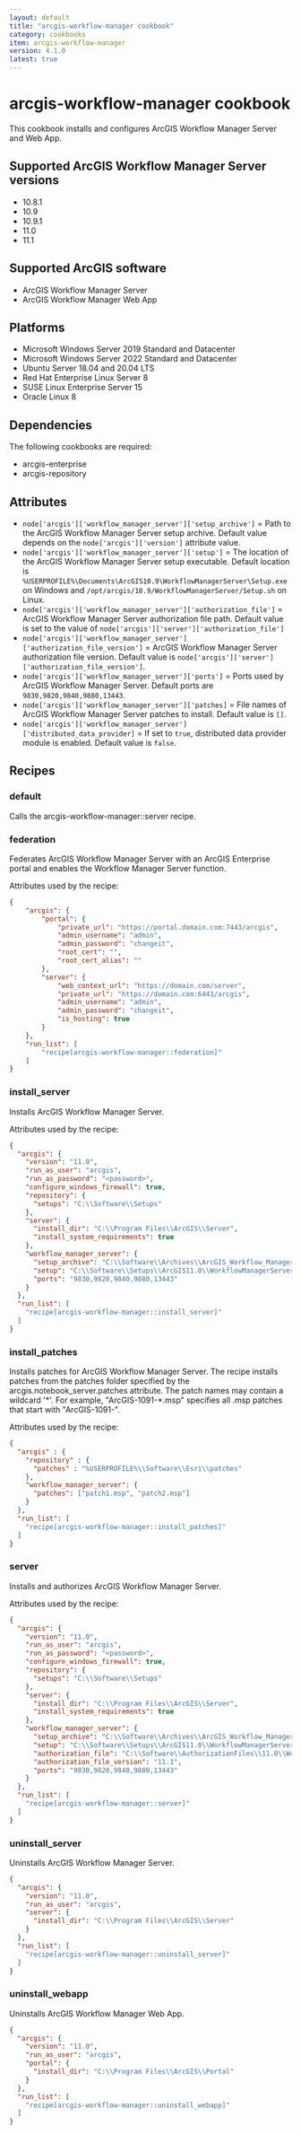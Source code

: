 ```yaml
---
layout: default
title: "arcgis-workflow-manager cookbook"
category: cookbooks
item: arcgis-workflow-manager
version: 4.1.0
latest: true
---
```


# arcgis-workflow-manager cookbook

This cookbook installs and configures ArcGIS Workflow Manager Server and Web App.

## Supported ArcGIS Workflow Manager Server versions

* 10.8.1
* 10.9
* 10.9.1
* 11.0
* 11.1

## Supported ArcGIS software

* ArcGIS Workflow Manager Server
* ArcGIS Workflow Manager Web App

## Platforms

* Microsoft Windows Server 2019 Standard and Datacenter
* Microsoft Windows Server 2022 Standard and Datacenter
* Ubuntu Server 18.04 and 20.04 LTS
* Red Hat Enterprise Linux Server 8
* SUSE Linux Enterprise Server 15
* Oracle Linux 8

## Dependencies

The following cookbooks are required:

* arcgis-enterprise
* arcgis-repository

## Attributes

* `node['arcgis']['workflow_manager_server']['setup_archive']` = Path to the ArcGIS Workflow Manager Server setup archive. Default value depends on the `node['arcgis']['version']` attribute value.
* `node['arcgis']['workflow_manager_server']['setup']` = The location of the ArcGIS Workflow Manager Server setup executable. Default location is `%USERPROFILE%\Documents\ArcGIS10.9\WorkflowManagerServer\Setup.exe` on Windows and `/opt/arcgis/10.9/WorkflowManagerServer/Setup.sh` on Linux.
* `node['arcgis']['workflow_manager_server']['authorization_file']` = ArcGIS Workflow Manager Server authorization file path. Default value is set to the value of `node['arcgis']['server']['authorization_file']`
* `node['arcgis']['workflow_manager_server']['authorization_file_version']` = ArcGIS Workflow Manager Server authorization file version. Default value is `node['arcgis']['server']['authorization_file_version']`.
* `node['arcgis']['workflow_manager_server']['ports']` = Ports used by ArcGIS Workflow Manager Server. Default ports are `9830,9820,9840,9880,13443`.
* `node['arcgis']['workflow_manager_server']['patches]` = File names of ArcGIS Workflow Manager Server patches to install. Default value is `[]`.
* `node['arcgis']['workflow_manager_server']['distributed_data_provider]` = If set to `true`, distributed data provider module is enabled. Default value is `false`.

## Recipes

### default

Calls the arcgis-workflow-manager::server recipe.

### federation

Federates ArcGIS Workflow Manager Server with an ArcGIS Enterprise portal and enables the Workflow Manager Server function.

Attributes used by the recipe:

```JSON
{
    "arcgis": {
        "portal": {
            "private_url": "https://portal.domain.com:7443/arcgis",
            "admin_username": "admin",
            "admin_password": "changeit",
            "root_cert": "",
            "root_cert_alias": ""
        },
        "server": {
            "web_context_url": "https://domain.com/server",
            "private_url": "https://domain.com:6443/arcgis",
            "admin_username": "admin",
            "admin_password": "changeit",
            "is_hosting": true
        }
    },
    "run_list": [
        "recipe[arcgis-workflow-manager::federation]"
    ]
}
```

### install_server

Installs ArcGIS Workflow Manager Server.

Attributes used by the recipe:

```JSON
{
  "arcgis": {
    "version": "11.0",
    "run_as_user": "arcgis",
    "run_as_password": "<password>",
    "configure_windows_firewall": true,
    "repository": {
      "setups": "C:\\Software\\Setups"
    },
    "server": {
      "install_dir": "C:\\Program Files\\ArcGIS\\Server",
      "install_system_requirements": true
    },
    "workflow_manager_server": {
      "setup_archive": "C:\\Software\\Archives\\ArcGIS_Workflow_Manager_Server_110_182937.exe",
      "setup": "C:\\Software\\Setups\\ArcGIS11.0\\WorkflowManagerServer\\Setup.exe",
      "ports": "9830,9820,9840,9880,13443"      
    }
  },
  "run_list": [
    "recipe[arcgis-workflow-manager::install_server]"
  ]
}
```

### install_patches

Installs patches for ArcGIS Workflow Manager Server. The recipe installs patches from the patches folder specified by the arcgis.notebook_server.patches attribute. The patch names may contain a wildcard '\*'. For example, "ArcGIS-1091-\*.msp" specifies all .msp patches that start with "ArcGIS-1091-".

Attributes used by the recipe:

```JSON
{
  "arcgis" : {
    "repository" : {
      "patches" : "%USERPROFILE%\\Software\\Esri\\patches"
    },
    "workflow_manager_server": {
      "patches": ["patch1.msp", "patch2.msp"]
    }
  },
  "run_list": [
    "recipe[arcgis-workflow-manager::install_patches]"
  ]
}
```

### server

Installs and authorizes ArcGIS Workflow Manager Server.

Attributes used by the recipe:

```JSON
{
  "arcgis": {
    "version": "11.0",
    "run_as_user": "arcgis",
    "run_as_password": "<password>",
    "configure_windows_firewall": true,
    "repository": {
      "setups": "C:\\Software\\Setups"
    },
    "server": {
      "install_dir": "C:\\Program Files\\ArcGIS\\Server",
      "install_system_requirements": true
    },
    "workflow_manager_server": {
      "setup_archive": "C:\\Software\\Archives\\ArcGIS_Workflow_Manager_Server_110_182937.exe",
      "setup": "C:\\Software\\Setups\\ArcGIS11.0\\WorkflowManagerServer\\Setup.exe",
      "authorization_file": "C:\\Software\\AuthorizationFiles\\11.0\\Workflow_Manager_Server.prvc",
      "authorization_file_version": "11.1",
      "ports": "9830,9820,9840,9880,13443"      
    }
  },
  "run_list": [
    "recipe[arcgis-workflow-manager::server]"
  ]
}
```

### uninstall_server

Uninstalls ArcGIS Workflow Manager Server.

```JSON
{
  "arcgis": {
    "version": "11.0",
    "run_as_user": "arcgis",
    "server": {
      "install_dir": "C:\\Program Files\\ArcGIS\\Server"
    }
  },
  "run_list": [
    "recipe[arcgis-workflow-manager::uninstall_server]"
  ]
}
```

### uninstall_webapp

Uninstalls ArcGIS Workflow Manager Web App.

```JSON
{
  "arcgis": {
    "version": "11.0",
    "run_as_user": "arcgis",
    "portal": {
      "install_dir": "C:\\Program Files\\ArcGIS\\Portal"
    }
  },
  "run_list": [
    "recipe[arcgis-workflow-manager::uninstall_webapp]"
  ]
}
```
